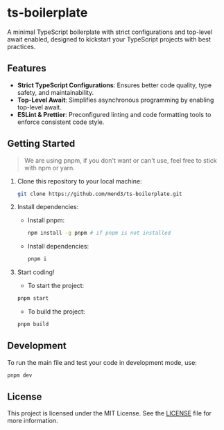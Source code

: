 # ts-boilerplate

A minimal TypeScript boilerplate with strict configurations and top-level await enabled, designed to kickstart your TypeScript projects with best practices.

## Features

- **Strict TypeScript Configurations**: Ensures better code quality, type safety, and maintainability.
- **Top-Level Await**: Simplifies asynchronous programming by enabling top-level await.
- **ESLint & Prettier**: Preconfigured linting and code formatting tools to enforce consistent code style.

## Getting Started

> We are using pnpm, if you don't want or can't use, feel free to stick with npm or yarn.

1. Clone this repository to your local machine:
   ```bash
   git clone https://github.com/mend3/ts-boilerplate.git
   ```
2. Install dependencies:

   - Install pnpm:
     ```bash
     npm install -g pnpm # if pnpm is not installed
     ```
   - Install dependencies:
     ```bash
     pnpm i
     ```

3. Start coding!
   - To start the project:
    ```bash
    pnpm start
    ```
   - To build the project:
    ```bash
    pnpm build
    ```

## Development

To run the main file and test your code in development mode, use:

```bash
pnpm dev
```

## License

This project is licensed under the MIT License. See the [LICENSE](LICENSE) file for more information.
